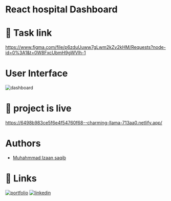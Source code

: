 # React hospital Dashboard

# 🔗 Task link
https://www.figma.com/file/p6zduUuww7gLwm2kZv2kHM/Requests?node-id=0%3A1&t=0W8FxcUbmH9gWVlh-1

# User Interface
![dashboard](https://github.com/IzaanArain/React-hospital-dashboard/assets/102476680/0de5f6d7-5205-44ec-8f11-d66c684cae0a)

# 🔗 project is live 
https://6498b983ce5f6e4f54760f68--charming-llama-713aa0.netlify.app/

# Authors
- [Muhahmmad Izaan saqib](https://github.com/IzaanArain)

# 🔗 Links
[![portfolio](https://img.shields.io/badge/my_portfolio-000?style=for-the-badge&logo=ko-fi&logoColor=white)](https://github.com/IzaanArain)
[![linkedin](https://img.shields.io/badge/linkedin-0A66C2?style=for-the-badge&logo=linkedin&logoColor=white)](https://www.linkedin.com/in/izaan-saquib/)
